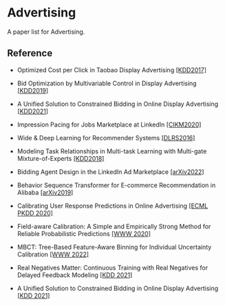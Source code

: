 # Advertising
A paper list for Advertising.

## Reference
- Optimized Cost per Click in Taobao Display Advertising [[KDD2017]](https://dl.acm.org/doi/pdf/10.1145/3097983.3098134)
- Bid Optimization by Multivariable Control in Display Advertising [[KDD2019]](https://dl.acm.org/doi/pdf/10.1145/3292500.3330681)
- A Unified Solution to Constrained Bidding in Online Display Advertising [[KDD2021]](https://dl.acm.org/doi/pdf/10.1145/3447548.3467199)

- Impression Pacing for Jobs Marketplace at LinkedIn [[CIKM2020]](https://dl.acm.org/doi/pdf/10.1145/3340531.3412711)
- Wide & Deep Learning for Recommender Systems [[DLRS2016]](https://dl.acm.org/doi/pdf/10.1145/2988450.2988454)
- Modeling Task Relationships in Multi-task Learning with Multi-gate Mixture-of-Experts [[KDD2018]](https://dl.acm.org/doi/pdf/10.1145/3219819.3220007)
- Bidding Agent Design in the LinkedIn Ad Marketplace [[arXiv2022]](https://arxiv.org/abs/2202.12472)
- Behavior Sequence Transformer for E-commerce Recommendation in Alibaba [[arXiv2019]](https://arxiv.org/pdf/1905.06874.pdf)
- Calibrating User Response Predictions in Online Advertising [[ECML PKDD 2020]](https://www.semanticscholar.org/paper/Calibrating-User-Response-Predictions-in-Online-Deng-Wang/678d93dba3003dc30fcfa2e29c93b009834dcd0a)
- Field-aware Calibration: A Simple and Empirically Strong Method for Reliable Probabilistic Predictions [[WWW 2020]](https://dl.acm.org/doi/fullHtml/10.1145/3366423.3380154)
- MBCT: Tree-Based Feature-Aware Binning for Individual Uncertainty Calibration [[WWW 2022]](https://arxiv.org/abs/2202.04348)
- Real Negatives Matter: Continuous Training with Real Negatives for Delayed Feedback Modeling [[KDD 2021]](https://dl.acm.org/doi/abs/10.1145/3447548.3467086)
- A Unified Solution to Constrained Bidding in Online Display Advertising [[KDD 2021]](https://dl.acm.org/doi/10.1145/3447548.3467199)



